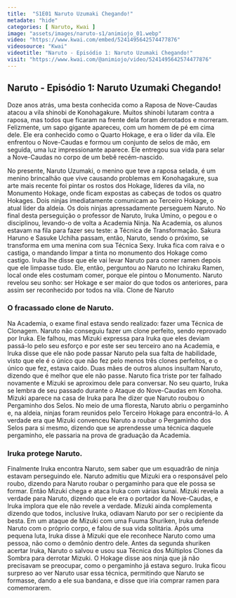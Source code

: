 ```yaml
---
title:  "S1E01 Naruto Uzumaki Chegando!"
metadate: "hide"
categories: [ Naruto, Kwai ]
image: "assets/images/naruto-s1/animiojo_01.webp"
video: "https://www.kwai.com/embed/5241495642574477876"
videosource: "Kwai"
videotitle: "Naruto - Episódio 1: Naruto Uzumaki Chegando!"
visit: "https://www.kwai.com/@animiojo/video/5241495642574477876"
---
```

## Naruto - Episódio 1: Naruto Uzumaki Chegando!

Doze anos atrás, uma besta conhecida como a Raposa de Nove-Caudas atacou a vila shinobi de Konohagakure. Muitos shinobi lutaram contra a raposa, mas todos que ficaram na frente dela foram derrotados e morreram. Felizmente, um sapo gigante apareceu, com um homem de pé em cima dele. Ele era conhecido como o Quarto Hokage, e era o líder da vila. Ele enfrentou o Nove-Caudas e formou um conjunto de selos de mão, em seguida, uma luz impressionante aparece. Ele entregou sua vida para selar a Nove-Caudas no corpo de um bebê recém-nascido.

No presente, Naruto Uzumaki, o menino que teve a raposa selada, é um menino brincalhão que vive causando problemas em Konohagakure, sua arte mais recente foi pintar os rostos dos Hokage, líderes da vila, no Monumento Hokage, onde ficam expostas as cabeças de todos os quatro Hokages. Dois ninjas imediatamente comunicam ao Terceiro Hokage, o atual líder da aldeia. Os dois ninjas apressadamente perseguem Naruto. No final desta perseguição o professor de Naruto, Iruka Umino, o pegou e o disciplinou, levando-o de volta a Academia Ninja. Na Academia, os alunos estavam na fila para fazer seu teste: a Técnica de Transformação. Sakura Haruno e Sasuke Uchiha passam, então, Naruto, sendo o próximo, se transforma em uma menina com sua Técnica Sexy. Iruka fica com raiva e o castiga, o mandando limpar a tinta no monumento dos Hokage como castigo. Iruka lhe disse que ele vai levar Naruto para comer ramen depois que ele limpasse tudo. Ele, então, perguntou ao Naruto no Ichiraku Ramen, local onde eles costumam comer, porque ele pintou o Monumento. Naruto revelou seu sonho: ser Hokage e ser maior do que todos os anteriores, para assim ser reconhecido por todos na vila.
Clone de Naruto

### O fracassado clone de Naruto.

Na Academia, o exame final estava sendo realizado: fazer uma Técnica de Clonagem. Naruto não conseguiu fazer um clone perfeito, sendo reprovado por Iruka. Ele falhou, mas Mizuki expressa para Iruka que eles deviam passá-lo pelo seu esforço e por este ser seu terceiro ano na Academia, e Iruka disse que ele não pode passar Naruto pela sua falta de habilidade, visto que ele é o único que não fez pelo menos três clones perfeitos, e o único que fez, estava caído. Duas mães de outros alunos insultam Naruto, dizendo que é melhor que ele não passe. Naruto fica triste por ter falhado novamente e Mizuki se aproximou dele para conversar. No seu quarto, Iruka se lembra de seu passado durante o Ataque do Nove-Caudas em Konoha. Mizuki aparece na casa de Iruka para lhe dizer que Naruto roubou o Pergaminho dos Selos. No meio de uma floresta, Naruto abriu o pergaminho e, na aldeia, ninjas foram reunidos pelo Terceiro Hokage para encontrá-lo. A verdade era que Mizuki convenceu Naruto a roubar o Pergaminho dos Selos para si mesmo, dizendo que se aprendesse uma técnica daquele pergaminho, ele passaria na prova de graduação da Academia.

### Iruka protege Naruto.

Finalmente Iruka encontra Naruto, sem saber que um esquadrão de ninja estavam perseguindo ele. Naruto admitiu que Mizuki era o responsável pelo roubo, dizendo para Naruto roubar o pergaminho para que ele possa se ​​formar. Então Mizuki chega e ataca Iruka com várias kunai. Mizuki revela a verdade para Naruto, dizendo que ele era o portador da Nove-Caudas, e Iruka implora que ele não revele a verdade. Mizuki ainda complementa dizendo que todos, inclusive Iruka, odiavam Naruto por ser o recipiente da besta. Em um ataque de Mizuki com uma Fuuma Shuriken, Iruka defende Naruto com o próprio corpo, e falou de sua vida solitária. Após uma pequena luta, Iruka disse à Mizuki que ele reconhece Naruto como uma pessoa, não como o demônio dentro dele. Antes da segunda shuriken acertar Iruka, Naruto o salvou e usou sua Técnica dos Múltiplos Clones da Sombra para derrotar Mizuki. O Hokage disse aos ninja que já não precisavam se preocupar, como o pergaminho já estava seguro. Iruka ficou surpreso ao ver Naruto usar essa técnica, permitindo que Naruto se formasse, dando a ele sua bandana, e disse que iria comprar ramen para comemorarem. 